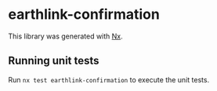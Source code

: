 # earthlink-confirmation

This library was generated with [Nx](https://nx.dev).

## Running unit tests

Run `nx test earthlink-confirmation` to execute the unit tests.

